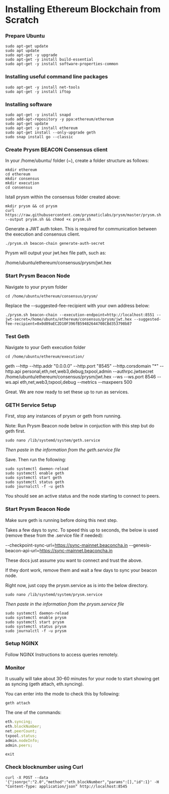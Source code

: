 # Installing Ethereum Blockchain from Scratch

### Prepare Ubuntu

```shell
sudo apt-get update
sudo apt update
sudo apt-get -y upgrade
sudo apt-get -y install build-essential
sudo apt-get -y install software-properties-common
```

### Installing useful command line packages

```shell
sudo apt-get -y install net-tools
sudo apt-get -y install iftop
```

### Installing software

```shell
sudo apt-get -y install snapd
sudo add-apt-repository -y ppa:ethereum/ethereum
sudo apt-get update
sudo apt-get -y install ethereum
sudo apt-get install --only-upgrade geth
sudo snap install go --classic
```

### Create Prysm BEACON Consensus client

In your /home/ubuntu/ folder (~), create a folder structure as follows:

```shell /home/ubuntu/
mkdir ethereum
cd ethereum
mkdir consensus
mkdir execution
cd consensus
```

Istall prysm within the consensus folder created above:

```shell /home/ubuntu/ethereum/consensus/
mkdir prysm && cd prysm
curl https://raw.githubusercontent.com/prysmaticlabs/prysm/master/prysm.sh --output prysm.sh && chmod +x prysm.sh
```

Generate a JWT auth token. This is required for communication between the execution and consensus client.

```shell
./prysm.sh beacon-chain generate-auth-secret
```

Prysm will output your jwt.hex file path, such as:

/home/ubuntu/ethereum/consensus/prysm/jwt.hex

### Start Prysm Beacon Node

Navigate to your prysm folder

```shell
cd /home/ubuntu/ethereum/consensus/prysm/
```

Replace the --suggested-fee-recipient with your own address below:

```shell /home/ubuntu/ethereum/consensus/prysm/
./prysm.sh beacon-chain --execution-endpoint=http://localhost:8551 --jwt-secret=/home/ubuntu/ethereum/consensus/prysm/jwt.hex --suggested-fee-recipient=0x0d09aEC2D10F396fB59482644708CBd353798b87
```

### Test Geth

Navigate to your Geth execution folder

```shell
cd /home/ubuntu/ethereum/execution/
```

geth --http --http.addr "0.0.0.0" --http.port "8545" --http.corsdomain "\*" --http.api personal,eth,net,web3,debug,txpool,admin --authrpc.jwtsecret /home/ubuntu/ethereum/consensus/prysm/jwt.hex --ws --ws.port 8546 --ws.api eth,net,web3,txpool,debug --metrics --maxpeers 500

Great. We are now ready to set these up to run as services.

### GETH Service Setup

First, stop any instances of prysm or geth from running.

Note: Run Prysm Beacon node below in conjuction with this step but do geth first.

```shell
sudo nano /lib/systemd/system/geth.service
```

<i>Then paste in the information from the geth.service file</i>

Save. Then run the following:

```shell
sudo systemctl daemon-reload
sudo systemctl enable geth
sudo systemctl start geth
sudo systemctl status geth
sudo journalctl -f -u geth
```

You should see an active status and the node starting to connect to peers.

### Start Prysm Beacon Node

Make sure geth is running before doing this next step.

Takes a few days to sync. To speed this up to seconds, the below is used (remove these from the .service file if needed):

--checkpoint-sync-url=https://sync-mainnet.beaconcha.in --genesis-beacon-api-url=https://sync-mainnet.beaconcha.in

These docs just assume you want to connect and trust the above.

If they dont work, remove them and wait a few days to sync your beacon node.

Right now, just copy the prysm.service as is into the below directory.

```shell
sudo nano /lib/systemd/system/prysm.service
```

<i>Then paste in the information from the prysm.service file</i>

```shell
sudo systemctl daemon-reload
sudo systemctl enable prysm
sudo systemctl start prysm
sudo systemctl status prysm
sudo journalctl -f -u prysm
```

### Setup NGINX

Follow NGINX Instructions to access queries remotely.

### Monitor

It usually will take about 30-60 minutes for your node to start showing get as syncing (geth attach, eth.syncing).

You can enter into the mode to check this by following:

```shell
geth attach
```

The one of the commands:

```javascript
eth.syncing;
eth.blockNumber;
net.peerCount;
txpool.status;
admin.nodeInfo;
admin.peers;
```

```shell
exit
```

### Check blocknumber using Curl

```shell
curl -X POST --data '{"jsonrpc":"2.0","method":"eth_blockNumber","params":[],"id":1}' -H "Content-Type: application/json" http://localhost:8545
```
